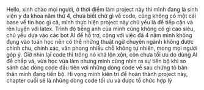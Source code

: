 Hello, xinh chào mọi người, ở thời điểm làm project này thì mình đang là sinh viên y đa khoa năm thứ 4, chưa biết chữ gì về code, cũng không có một cái base về tin học gì cả, mình thực hiện project này chủ yếu là để tiếp cận và rèn luyện với latex. 
Trình độ tiếng anh của mình cũng không có gì cao siêu, chủ yếu dựa vào các bot AI để hỗ trợ, cộng với việc đã 4 năm mình không đụng vào toán học nên có thể những thuật ngữ chuyên ngành không được chỉnh chu, chính xác, văn phong nhiều chỗ không tự nhiên, mong mọi người góp ý.
Giờ nhìn lại code thì trông nó khá lộn xộn, còn chưa tối ưu do dùng AI để chắp vá, vừa học vừa làm nhưng mình cũng nhìn ra sự tiến bộ khi so sánh các dòng code đầu tiên vơi những dòng code về sau chứng tỏ bản thân mình đang tiến bộ.
Hi vọng mình kiên trì để hoàn thành project này, chapter cuối sẽ là những dòng code tối ưu và được tổ chức hợp lý
